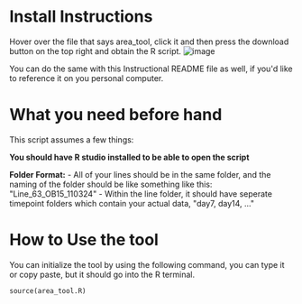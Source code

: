 # Install Instructions

Hover over the file that says area_tool, click it and then press the download button on the top right and obtain the R script.
![image](https://github.com/user-attachments/assets/99122386-de17-4474-b4e8-7072299664e1)

You can do the same with this Instructional README file as well, if you'd like to reference it on you personal computer.

# What you need before hand

This script assumes a few things:

**You should have R studio installed to be able to open the script**

  **Folder Format:**
    - All of your lines should be in the same folder, and the naming of the folder should be like something like this: "Line_63_OB15_110324"
    - Within the line folder, it should have seperate timepoint folders which contain your actual data, "day7, day14, ..."

# How to Use the tool

You can initialize the tool by using the following command, you can type it or copy paste, but it should go into the R terminal.

```
source(area_tool.R)
```
